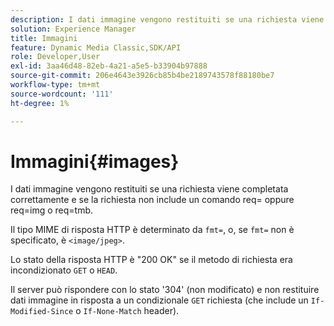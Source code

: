 ```yaml
---
description: I dati immagine vengono restituiti se una richiesta viene completata correttamente e se la richiesta non include un comando req= oppure req=img o req=tmb.
solution: Experience Manager
title: Immagini
feature: Dynamic Media Classic,SDK/API
role: Developer,User
exl-id: 3aa46d48-82eb-4a21-a5e5-b33904b97888
source-git-commit: 206e4643e3926cb85b4be2189743578f88180be7
workflow-type: tm+mt
source-wordcount: '111'
ht-degree: 1%

---
```


# Immagini{#images}

I dati immagine vengono restituiti se una richiesta viene completata correttamente e se la richiesta non include un comando req= oppure req=img o req=tmb.

Il tipo MIME di risposta HTTP è determinato da `fmt=`, o, se `fmt=` non è specificato, è `<image/jpeg>`.

Lo stato della risposta HTTP è &quot;200 OK&quot; se il metodo di richiesta era incondizionato `GET` o `HEAD`.

Il server può rispondere con lo stato &#39;304&#39; (non modificato) e non restituire dati immagine in risposta a un condizionale `GET` richiesta (che include un `If-Modified-Since` o `If-None-Match` header).
